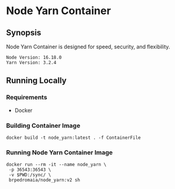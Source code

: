 # Node Yarn Container

## Synopsis

Node Yarn Container is designed for speed, security, and flexibility.
```
Node Version: 16.18.0
Yarn Version: 3.2.4
```

## Running Locally

### Requirements
- Docker

### Building Container Image
```
docker build -t node_yarn:latest . -f ContainerFile
```

### Running Node Yarn Container Image
```
docker run --rm -it --name node_yarn \
 -p 36543:36543 \
 -v $PWD:/sync/ \
 brpedromaia/node_yarn:v2 sh
```
